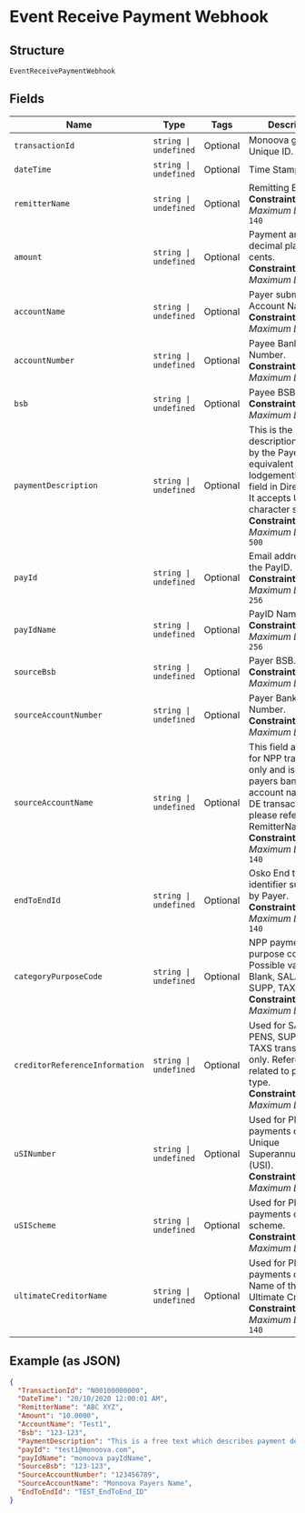 
# Event Receive Payment Webhook

## Structure

`EventReceivePaymentWebhook`

## Fields

| Name | Type | Tags | Description |
|  --- | --- | --- | --- |
| `transactionId` | `string \| undefined` | Optional | Monoova generated Unique ID. |
| `dateTime` | `string \| undefined` | Optional | Time Stamp. |
| `remitterName` | `string \| undefined` | Optional | Remitting Entity.<br>**Constraints**: *Maximum Length*: `140` |
| `amount` | `string \| undefined` | Optional | Payment amount, 2 decimal places for cents.<br>**Constraints**: *Maximum Length*: `11` |
| `accountName` | `string \| undefined` | Optional | Payer submitted Account Name.<br>**Constraints**: *Maximum Length*: `32` |
| `accountNumber` | `string \| undefined` | Optional | Payee Bank Account Number.<br>**Constraints**: *Maximum Length*: `9` |
| `bsb` | `string \| undefined` | Optional | Payee BSB.<br>**Constraints**: *Maximum Length*: `7` |
| `paymentDescription` | `string \| undefined` | Optional | This is the Payment description provided by the Payer and is equivalent to the lodgementReference field in Direct Entry. It accepts UTF-8 character set.<br>**Constraints**: *Maximum Length*: `500` |
| `payId` | `string \| undefined` | Optional | Email address for the PayID.<br>**Constraints**: *Maximum Length*: `256` |
| `payIdName` | `string \| undefined` | Optional | PayID Name.<br>**Constraints**: *Maximum Length*: `256` |
| `sourceBsb` | `string \| undefined` | Optional | Payer BSB.<br>**Constraints**: *Maximum Length*: `7` |
| `sourceAccountNumber` | `string \| undefined` | Optional | Payer Bank Account Number.<br>**Constraints**: *Maximum Length*: `34` |
| `sourceAccountName` | `string \| undefined` | Optional | This field appears for NPP transactions only and is the payers bank account name. For DE transactions please refer to the  RemitterName Field.<br>**Constraints**: *Maximum Length*: `140` |
| `endToEndId` | `string \| undefined` | Optional | Osko End to End identifier submitted by Payer.<br>**Constraints**: *Maximum Length*: `140` |
| `categoryPurposeCode` | `string \| undefined` | Optional | NPP payment purpose code. Possible values are Blank, SALA, PENS, SUPP, TAXS<br>**Constraints**: *Maximum Length*: `4` |
| `creditorReferenceInformation` | `string \| undefined` | Optional | Used for SALA, PENS, SUPP and TAXS transactions only. Reference related to payment type.<br>**Constraints**: *Maximum Length*: `35` |
| `uSINumber` | `string \| undefined` | Optional | Used for PENS code payments only. Unique Superannuation ID (USI).<br>**Constraints**: *Maximum Length*: `35` |
| `uSIScheme` | `string \| undefined` | Optional | Used for PENS code payments only. USI scheme.<br>**Constraints**: *Maximum Length*: `35` |
| `ultimateCreditorName` | `string \| undefined` | Optional | Used for PENS code payments only. Name of the Ultimate Creditor.<br>**Constraints**: *Maximum Length*: `140` |

## Example (as JSON)

```json
{
  "TransactionId": "N00100000000",
  "DateTime": "20/10/2020 12:00:01 AM",
  "RemitterName": "ABC XYZ",
  "Amount": "10.0000",
  "AccountName": "Test1",
  "Bsb": "123-123",
  "PaymentDescription": "This is a free text which describes payment details",
  "payId": "test1@monoova.com",
  "payIdName": "monoova payIdName",
  "SourceBsb": "123-123",
  "SourceAccountNumber": "123456789",
  "SourceAccountName": "Monoova Payers Name",
  "EndToEndId": "TEST_EndToEnd_ID"
}
```

